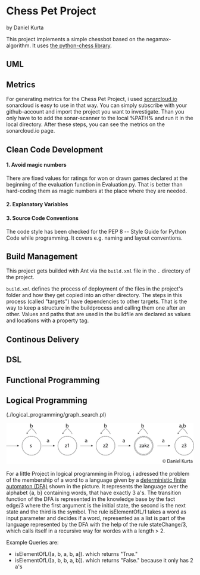# Chess Pet Project
by Daniel Kurta

This project implements a simple chessbot based on
the negamax-algorithm. It uses [the python-chess library](https://python-chess.readthedocs.io/en/latest/index.html).

## UML

## Metrics
For generating metrics for the Chess Pet Project, i used [sonarcloud.io](sonarcloud.io)
 sonarcloud is easy to use in that way. You can simply subscribe with your
 github-account and import the project you want to investigate. Than you only have to
 to add the sonar-scanner to the local %PATH% and run it in the local
 directory. After these steps, you can see the metrics on the sonarcloud.io page.


## Clean Code Development
#### 1. Avoid magic numbers
There are fixed values for ratings for won or drawn games declared at the
beginning of the evaluation function in Evaluation.py. That is better than
hard-coding them as magic numbers at the place where they are needed.
#### 2. Explanatory Variables
#### 3. Source Code Conventions
The code style has been checked for the PEP 8 -- Style Guide for Python
 Code while programming. It covers e.g. naming and layout conventions.

## Build Management
This project gets builded with Ant via the `build.xml` file in the `.`
directory of the project.

`build.xml` defines the process of deployment of the files in the project's
folder and how they get copied into an other directory. The steps in this process
 (called "targets") have dependencies to other targets. That is the way to keep
  a structure in the buildprocess and calling them one after an other. Values and
  paths that are used in the buildfile are declared as values and locations with a
  property tag.

## Continous Delivery

## DSL

## Functional Programming

## Logical Programming
(./logical_programming/graph_search.pl)

![DFA](./img/dfa.png)

For a little Project in logical programming in Prolog, i adressed
the problem of the membership of a word to a language given by a
[deterministic finite automaton (DFA)](https://en.wikipedia.org/wiki/Deterministic_finite_automaton)
shown in the picture. It represents the language over the alphabet {a, b}
 containing words, that have exactly 3 a's. The transition function of the
DFA is represented in the knowledge base by the fact edge/3 where the
first argument is the initial state, the second is the next state and the
third is the symbol.
The rule isElementOfL/1 takes a word as input parameter and decides
 if a word, represented as a list is part of the language represented
 by the DFA with the help of the rule stateChange/3, which calls
 itself in a recursive way for wordes with a length > 2.

 Example Queries are:
* isElementOfL([a, b, a, b, a]). which returns "True."
* isElementOfL([a, b, b, a, b]). which returns "False." because it
only has 2 a's